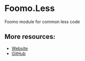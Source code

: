 # Foomo.Less

Foomo module for common less code


## More resources:

* [Website](http://www.foomo.org/)
* [GitHub](https://github.com/foomo)

